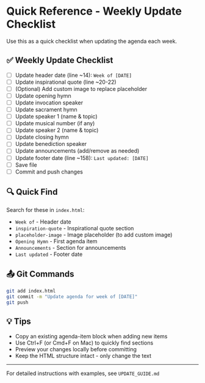 # Quick Reference - Weekly Update Checklist

Use this as a quick checklist when updating the agenda each week.

## ✅ Weekly Update Checklist

- [ ] Update header date (line ~14): `Week of [DATE]`
- [ ] Update inspirational quote (line ~20-22)
- [ ] (Optional) Add custom image to replace placeholder
- [ ] Update opening hymn
- [ ] Update invocation speaker
- [ ] Update sacrament hymn
- [ ] Update speaker 1 (name & topic)
- [ ] Update musical number (if any)
- [ ] Update speaker 2 (name & topic)
- [ ] Update closing hymn
- [ ] Update benediction speaker
- [ ] Update announcements (add/remove as needed)
- [ ] Update footer date (line ~158): `Last updated: [DATE]`
- [ ] Save file
- [ ] Commit and push changes

## 🔍 Quick Find

Search for these in `index.html`:
- `Week of` - Header date
- `inspiration-quote` - Inspirational quote section
- `placeholder-image` - Image placeholder (to add custom image)
- `Opening Hymn` - First agenda item
- `Announcements` - Section for announcements
- `Last updated` - Footer date

## 📤 Git Commands

```bash
git add index.html
git commit -m "Update agenda for week of [DATE]"
git push
```

## 💡 Tips

- Copy an existing agenda-item block when adding new items
- Use Ctrl+F (or Cmd+F on Mac) to quickly find sections
- Preview your changes locally before committing
- Keep the HTML structure intact - only change the text

---

For detailed instructions with examples, see `UPDATE_GUIDE.md`

